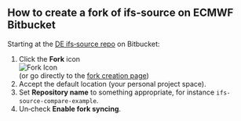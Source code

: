 ## How to create a fork of ifs‑source on ECMWF Bitbucket

Starting at the [DE ifs‑source repo](https://git.ecmwf.int/projects/DE/repos/ifs-source/browse) on Bitbucket:

1. Click the **Fork** icon    
   ![Fork Icon](https://github.com/user-attachments/assets/80df2de6-3be4-4fd6-9c20-296027fda92c)  
   (or go directly to the [fork creation page](https://git.ecmwf.int/projects/DE/repos/ifs-source?fork))
2. Accept the default location (your personal project space).
3. Set **Repository name** to something appropriate, for instance `ifs-source-compare-example`.
4. Un‑check **Enable fork syncing**.

